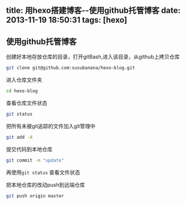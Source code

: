 title: 用hexo搭建博客--使用github托管博客
date: 2013-11-19 18:50:31
tags: [hexo]
---

使用github托管博客
-----------------

创建好本地存放仓库的目录，打开gitBash,进入该目录，从github上拷贝仓库

```sh
git clone git@github.com:susubanana/hexo-blog.git
```

进入仓库文件夹

```sh
cd hexo-blog
```

查看仓库文件状态

```sh
git status
```

把所有未被git追踪的文件加入git管理中

```sh
git add -A
```

提交代码到本地仓库

```sh
git commit -m "update"
```

再使用`git status` 查看文件状态

把本地仓库的改动push到远端仓库
```sh
git push origin master
```